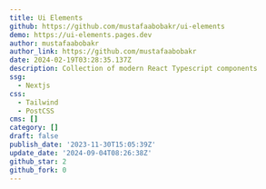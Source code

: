 ```yaml
---
title: Ui Elements
github: https://github.com/mustafaabobakr/ui-elements
demo: https://ui-elements.pages.dev
author: mustafaabobakr
author_link: https://github.com/mustafaabobakr
date: 2024-02-19T03:28:35.137Z
description: Collection of modern React Typescript components
ssg:
  - Nextjs
css:
  - Tailwind
  - PostCSS
cms: []
category: []
draft: false
publish_date: '2023-11-30T15:05:39Z'
update_date: '2024-09-04T08:26:38Z'
github_star: 2
github_fork: 0
---
```

